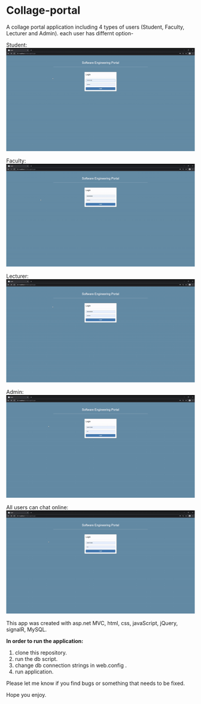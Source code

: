 # Collage-portal
A collage portal application including 4 types of users (Student, Faculty, Lecturer and Admin). 
each user has differnt option-

Student:
![ALT "A demo video"](https://github.com/leorrose/Collage-portal/blob/master/Videos/student.gif)

Faculty:
![ALT "A demo video"](https://github.com/leorrose/Collage-portal/blob/master/Videos/faculty.gif)

Lecturer:
![ALT "A demo video"](https://github.com/leorrose/Collage-portal/blob/master/Videos/lecturer.gif)

Admin:
![ALT "A demo video"](https://github.com/leorrose/Collage-portal/blob/master/Videos/user-insert.gif)

All users can chat online:
![ALT "A demo video"](https://github.com/leorrose/Collage-portal/blob/master/Videos/user-insert.gif)

This app was created with asp.net MVC, html, css, javaScript, jQuery, signalR, MySQL.

<b> In order to run the application: </b>
1. clone this repository.
2. run the db script.
3. change db connection strings in web.config .
4. run application.

Please let me know if you find bugs or something that needs to be fixed.

Hope you enjoy.


